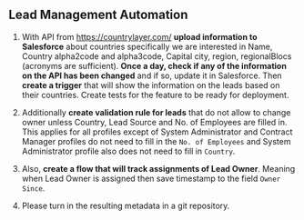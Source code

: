 ## Lead Management Automation

1. With API from https://countrylayer.com/ **upload information to Salesforce** about countries specifically we
are interested in Name, Country alpha2code and alpha3code, Capital city, region, regionalBlocs (acronyms
are sufficient).
**Once a day, check if any of the information on the API has been changed** and if so, update it in Salesforce.
Then **create a trigger** that will show the information on the leads based on their countries. Create tests for
the feature to be ready for deployment.

2. Additionally **create validation rule for leads** that do not allow to change owner unless Country, Lead
Source and No. of Employees are filled in.
This applies for all profiles except of System Administrator and Contract Manager profiles do not need to
fill in the `No. of Employees` and System Administrator profile also does not need to fill in `Country`.

3. Also, **create a flow that will track assignments of Lead Owner**. Meaning when Lead Owner is assigned
then save timestamp to the field `Owner Since`.

4. Please turn in the resulting metadata in a git repository.